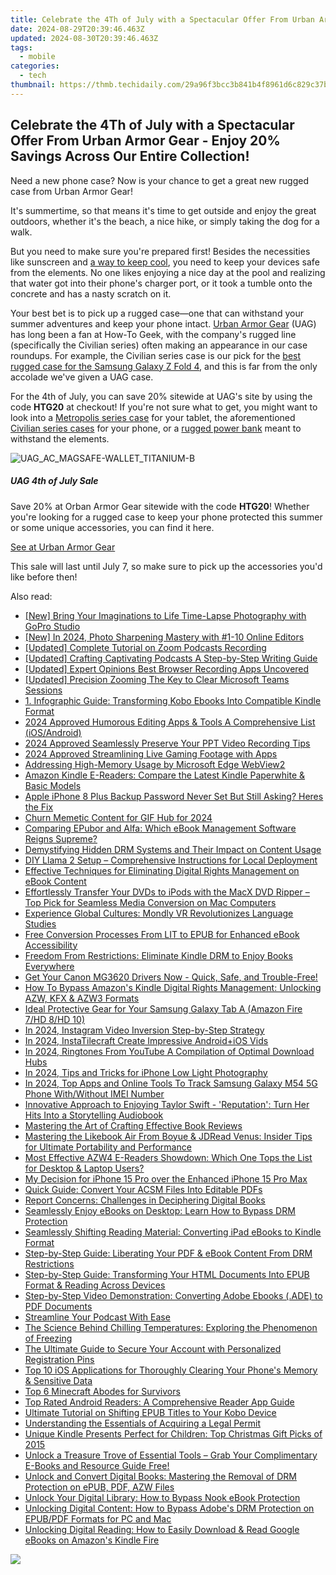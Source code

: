```yaml
---
title: Celebrate the 4Th of July with a Spectacular Offer From Urban Armor Gear - Enjoy 20%% Savings Across Our Entire Collection!
date: 2024-08-29T20:39:46.463Z
updated: 2024-08-30T20:39:46.463Z
tags:
  - mobile
categories:
  - tech
thumbnail: https://thmb.techidaily.com/29a96f3bcc3b841b4f8961d6c829c37b0d1cbb55b276ad7aa67abd1cbcf1e8ed.jpg
---
```


## Celebrate the 4Th of July with a Spectacular Offer From Urban Armor Gear - Enjoy 20% Savings Across Our Entire Collection!

Need a new phone case? Now is your chance to get a great new rugged case from Urban Armor Gear!

 It's summertime, so that means it's time to get outside and enjoy the great outdoors, whether it's the beach, a nice hike, or simply taking the dog for a walk.

 But you need to make sure you're prepared first! Besides the necessities like sunscreen and [a way to keep cool](https://www.amazon.com/gp/product/B09G9KYPVP?tag=hotoge-20&ascsubtag=UUhtgUeUpU2003956&asc%5Frefurl=https%3A%2F%2Fwww.howtogeek.com%2Fuag-july-4-sale%2F&asc%5Fcampaign=Affiliate), you need to keep your devices safe from the elements. No one likes enjoying a nice day at the pool and realizing that water got into their phone's charger port, or it took a tumble onto the concrete and has a nasty scratch on it.

 Your best bet is to pick up a rugged case—one that can withstand your summer adventures and keep your phone intact. [Urban Armor Gear](https://sovrn.co/15dwnpn) (UAG) has long been a fan at How-To Geek, with the company's rugged line (specifically the Civilian series) often making an appearance in our case roundups. For example, the Civilian series case is our pick for the [best rugged case for the Samsung Galaxy Z Fold 4](https://screen-mirroring-recording.techidaily.com/new-commanders-clash-the-ultimate-ranking-of-7-total-war-games/), and this is far from the only accolade we've given a UAG case.

 For the 4th of July, you can save 20% sitewide at UAG's site by using the code **HTG20** at checkout! If you're not sure what to get, you might want to look into a [Metropolis series case](https://sovrn.co/t06ghe3) for your tablet, the aforementioned [Civilian series cases](https://sovrn.co/4gojrqq) for your phone, or a [rugged power bank](https://sovrn.co/g4w8hgp) meant to withstand the elements.

![UAG_AC_MAGSAFE-WALLET_TITANIUM-B](https://static1.howtogeekimages.com/wordpress/wp-content/uploads/2024/07/uag_ac_magsafe-wallet_titanium-b.png) 

#####  UAG 4th of July Sale

Save 20% at Orban Armor Gear sitewide with the code **HTG20**! Whether you're looking for a rugged case to keep your phone protected this summer or some unique accessories, you can find it here.

[See at Urban Armor Gear](https://sovrn.co/15dwnpn) 

 This sale will last until July 7, so make sure to pick up the accessories you'd like before then!

<ins class="adsbygoogle"
     style="display:block"
     data-ad-format="autorelaxed"
     data-ad-client="ca-pub-7571918770474297"
     data-ad-slot="1223367746"></ins>



<ins class="adsbygoogle"
     style="display:block"
     data-ad-client="ca-pub-7571918770474297"
     data-ad-slot="8358498916"
     data-ad-format="auto"
     data-full-width-responsive="true"></ins>

<span class="atpl-alsoreadstyle">Also read:</span>
<div><ul>
<li><a href="https://extra-tips.techidaily.com/new-bring-your-imaginations-to-life-time-lapse-photography-with-gopro-studio/"><u>[New] Bring Your Imaginations to Life  Time-Lapse Photography with GoPro Studio</u></a></li>
<li><a href="https://article-posts.techidaily.com/new-in-2024-photo-sharpening-mastery-with-1-10-online-editors/"><u>[New] In 2024, Photo Sharpening Mastery with #1-10 Online Editors</u></a></li>
<li><a href="https://desktop-recording.techidaily.com/updated-complete-tutorial-on-zoom-podcasts-recording/"><u>[Updated] Complete Tutorial on Zoom Podcasts Recording</u></a></li>
<li><a href="https://article-posts.techidaily.com/updated-crafting-captivating-podcasts-a-step-by-step-writing-guide/"><u>[Updated] Crafting Captivating Podcasts  A Step-by-Step Writing Guide</u></a></li>
<li><a href="https://screen-mirroring-recording.techidaily.com/updated-expert-opinions-best-browser-recording-apps-uncovered/"><u>[Updated] Expert Opinions  Best Browser Recording Apps Uncovered</u></a></li>
<li><a href="https://vp-tips.techidaily.com/updated-precision-zooming-the-key-to-clear-microsoft-teams-sessions/"><u>[Updated] Precision Zooming  The Key to Clear Microsoft Teams Sessions</u></a></li>
<li><a href="https://some-skills.techidaily.com/1-infographic-guide-transforming-kobo-ebooks-into-compatible-kindle-format/"><u>1. Infographic Guide: Transforming Kobo Ebooks Into Compatible Kindle Format</u></a></li>
<li><a href="https://fox-boxes.techidaily.com/2024-approved-humorous-editing-apps-and-tools-a-comprehensive-list-iosandroid/"><u>2024 Approved  Humorous Editing Apps & Tools  A Comprehensive List (iOS/Android)</u></a></li>
<li><a href="https://screen-capture.techidaily.com/2024-approved-seamlessly-preserve-your-ppt-video-recording-tips/"><u>2024 Approved  Seamlessly Preserve Your PPT  Video Recording Tips</u></a></li>
<li><a href="https://visual-screen-recording.techidaily.com/2024-approved-streamlining-live-gaming-footage-with-apps/"><u>2024 Approved  Streamlining Live Gaming Footage with Apps</u></a></li>
<li><a href="https://win11.techidaily.com/addressing-high-memory-usage-by-microsoft-edge-webview2/"><u>Addressing High-Memory Usage by Microsoft Edge WebView2</u></a></li>
<li><a href="https://some-skills.techidaily.com/amazon-kindle-e-readers-compare-the-latest-kindle-paperwhite-and-basic-models/"><u>Amazon Kindle E-Readers: Compare the Latest Kindle Paperwhite & Basic Models</u></a></li>
<li><a href="https://ios-unlock.techidaily.com/apple-iphone-8-plus-backup-password-never-set-but-still-asking-heres-the-fix-by-drfone-ios/"><u>Apple iPhone 8 Plus Backup Password Never Set But Still Asking? Heres the Fix</u></a></li>
<li><a href="https://extra-resources.techidaily.com/churn-memetic-content-for-gif-hub-for-2024/"><u>Churn Memetic Content for GIF Hub for 2024</u></a></li>
<li><a href="https://some-skills.techidaily.com/comparing-epubor-and-alfa-which-ebook-management-software-reigns-supreme/"><u>Comparing EPubor and Alfa: Which eBook Management Software Reigns Supreme?</u></a></li>
<li><a href="https://some-skills.techidaily.com/demystifying-hidden-drm-systems-and-their-impact-on-content-usage/"><u>Demystifying Hidden DRM Systems and Their Impact on Content Usage</u></a></li>
<li><a href="https://tech-revival.techidaily.com/diy-llama-2-setup-comprehensive-instructions-for-local-deployment/"><u>DIY Llama 2 Setup – Comprehensive Instructions for Local Deployment</u></a></li>
<li><a href="https://some-skills.techidaily.com/effective-techniques-for-eliminating-digital-rights-management-on-ebook-content/"><u>Effective Techniques for Eliminating Digital Rights Management on eBook Content</u></a></li>
<li><a href="https://some-guidance.techidaily.com/effortlessly-transfer-your-dvds-to-ipods-with-the-macx-dvd-ripper-top-pick-for-seamless-media-conversion-on-mac-computers/"><u>Effortlessly Transfer Your DVDs to iPods with the MacX DVD Ripper – Top Pick for Seamless Media Conversion on Mac Computers</u></a></li>
<li><a href="https://mondly-stories.techidaily.com/experience-global-cultures-mondly-vr-revolutionizes-language-studies/"><u>Experience Global Cultures: Mondly VR Revolutionizes Language Studies</u></a></li>
<li><a href="https://some-skills.techidaily.com/free-conversion-processes-from-lit-to-epub-for-enhanced-ebook-accessibility/"><u>Free Conversion Processes From LIT to EPUB for Enhanced eBook Accessibility</u></a></li>
<li><a href="https://some-skills.techidaily.com/freedom-from-restrictions-eliminate-kindle-drm-to-enjoy-books-everywhere/"><u>Freedom From Restrictions: Eliminate Kindle DRM to Enjoy Books Everywhere</u></a></li>
<li><a href="https://hardware-help.techidaily.com/get-your-canon-mg3620-drivers-now-quick-safe-and-trouble-free/"><u>Get Your Canon MG3620 Drivers Now - Quick, Safe, and Trouble-Free!</u></a></li>
<li><a href="https://some-skills.techidaily.com/how-to-bypass-amazons-kindle-digital-rights-management-unlocking-azw-kfx-and-azw3-formats/"><u>How To Bypass Amazon's Kindle Digital Rights Management: Unlocking AZW, KFX & AZW3 Formats</u></a></li>
<li><a href="https://some-skills.techidaily.com/ideal-protective-gear-for-your-samsung-galaxy-tab-a-amazon-fire-7hd-8hd-10/"><u>Ideal Protective Gear for Your Samsung Galaxy Tab A (Amazon Fire 7/HD 8/HD 10)</u></a></li>
<li><a href="https://instagram-videos.techidaily.com/in-2024-instagram-video-inversion-step-by-step-strategy/"><u>In 2024, Instagram Video Inversion  Step-by-Step Strategy</u></a></li>
<li><a href="https://instagram-clips.techidaily.com/in-2024-instatilecraft-create-impressive-androidplusios-vids/"><u>In 2024, InstaTilecraft  Create Impressive Android+iOS Vids</u></a></li>
<li><a href="https://extra-approaches.techidaily.com/in-2024-ringtones-from-youtube-a-compilation-of-optimal-download-hubs/"><u>In 2024, Ringtones From YouTube  A Compilation of Optimal Download Hubs</u></a></li>
<li><a href="https://fox-info.techidaily.com/in-2024-tips-and-tricks-for-iphone-low-light-photography/"><u>In 2024, Tips and Tricks for iPhone Low Light Photography</u></a></li>
<li><a href="https://android-unlock.techidaily.com/in-2024-top-apps-and-online-tools-to-track-samsung-galaxy-m54-5g-phone-withwithout-imei-number-by-drfone-android/"><u>In 2024, Top Apps and Online Tools To Track Samsung Galaxy M54 5G Phone With/Without IMEI Number</u></a></li>
<li><a href="https://some-skills.techidaily.com/innovative-approach-to-enjoying-taylor-swift-reputation-turn-her-hits-into-a-storytelling-audiobook/"><u>Innovative Approach to Enjoying Taylor Swift - 'Reputation': Turn Her Hits Into a Storytelling Audiobook</u></a></li>
<li><a href="https://some-skills.techidaily.com/mastering-the-art-of-crafting-effective-book-reviews/"><u>Mastering the Art of Crafting Effective Book Reviews</u></a></li>
<li><a href="https://some-skills.techidaily.com/mastering-the-likebook-air-from-boyue-and-jdread-venus-insider-tips-for-ultimate-portability-and-performance/"><u>Mastering the Likebook Air From Boyue & JDRead Venus: Insider Tips for Ultimate Portability and Performance</u></a></li>
<li><a href="https://some-skills.techidaily.com/most-effective-azw4-e-readers-showdown-which-one-tops-the-list-for-desktop-and-laptop-users/"><u>Most Effective AZW4 E-Readers Showdown: Which One Tops the List for Desktop & Laptop Users?</u></a></li>
<li><a href="https://os-tips.techidaily.com/my-decision-for-iphone-15-pro-over-the-enhanced-iphone-15-pro-max/"><u>My Decision for iPhone 15 Pro over the Enhanced iPhone 15 Pro Max</u></a></li>
<li><a href="https://some-skills.techidaily.com/quick-guide-convert-your-acsm-files-into-editable-pdfs/"><u>Quick Guide: Convert Your ACSM Files Into Editable PDFs</u></a></li>
<li><a href="https://some-skills.techidaily.com/report-concerns-challenges-in-deciphering-digital-books/"><u>Report Concerns: Challenges in Deciphering Digital Books</u></a></li>
<li><a href="https://some-skills.techidaily.com/seamlessly-enjoy-ebooks-on-desktop-learn-how-to-bypass-drm-protection/"><u>Seamlessly Enjoy eBooks on Desktop: Learn How to Bypass DRM Protection</u></a></li>
<li><a href="https://some-skills.techidaily.com/seamlessly-shifting-reading-material-converting-ipad-ebooks-to-kindle-format/"><u>Seamlessly Shifting Reading Material: Converting iPad eBooks to Kindle Format</u></a></li>
<li><a href="https://some-skills.techidaily.com/step-by-step-guide-liberating-your-pdf-and-ebook-content-from-drm-restrictions/"><u>Step-by-Step Guide: Liberating Your PDF & eBook Content From DRM Restrictions</u></a></li>
<li><a href="https://some-skills.techidaily.com/step-by-step-guide-transforming-your-html-documents-into-epub-format-and-reading-across-devices/"><u>Step-by-Step Guide: Transforming Your HTML Documents Into EPUB Format & Reading Across Devices</u></a></li>
<li><a href="https://some-skills.techidaily.com/step-by-step-video-demonstration-converting-adobe-ebooks-ade-to-pdf-documents/"><u>Step-by-Step Video Demonstration: Converting Adobe Ebooks (.ADE) to PDF Documents</u></a></li>
<li><a href="https://fox-http.techidaily.com/streamline-your-podcast-with-ease/"><u>Streamline Your Podcast With Ease</u></a></li>
<li><a href="https://some-skills.techidaily.com/the-science-behind-chilling-temperatures-exploring-the-phenomenon-of-freezing/"><u>The Science Behind Chilling Temperatures: Exploring the Phenomenon of Freezing</u></a></li>
<li><a href="https://some-skills.techidaily.com/the-ultimate-guide-to-secure-your-account-with-personalized-registration-pins/"><u>The Ultimate Guide to Secure Your Account with Personalized Registration Pins</u></a></li>
<li><a href="https://data-safeguard.techidaily.com/top-10-ios-applications-for-thoroughly-clearing-your-phones-memory-and-sensitive-data/"><u>Top 10 iOS Applications for Thoroughly Clearing Your Phone's Memory & Sensitive Data</u></a></li>
<li><a href="https://screen-sharing-recording.techidaily.com/top-6-minecraft-abodes-for-survivors/"><u>Top 6 Minecraft Abodes for Survivors</u></a></li>
<li><a href="https://some-skills.techidaily.com/top-rated-android-readers-a-comprehensive-reader-app-guide/"><u>Top Rated Android Readers: A Comprehensive Reader App Guide</u></a></li>
<li><a href="https://some-skills.techidaily.com/ultimate-tutorial-on-shifting-epub-titles-to-your-kobo-device/"><u>Ultimate Tutorial on Shifting EPUB Titles to Your Kobo Device</u></a></li>
<li><a href="https://some-skills.techidaily.com/understanding-the-essentials-of-acquiring-a-legal-permit/"><u>Understanding the Essentials of Acquiring a Legal Permit</u></a></li>
<li><a href="https://some-skills.techidaily.com/unique-kindle-presents-perfect-for-children-top-christmas-gift-picks-of-2015/"><u>Unique Kindle Presents Perfect for Children: Top Christmas Gift Picks of 2015</u></a></li>
<li><a href="https://some-skills.techidaily.com/unlock-a-treasure-trove-of-essential-tools-grab-your-complimentary-e-books-and-resource-guide-free/"><u>Unlock a Treasure Trove of Essential Tools – Grab Your Complimentary E-Books and Resource Guide Free!</u></a></li>
<li><a href="https://some-skills.techidaily.com/unlock-and-convert-digital-books-mastering-the-removal-of-drm-protection-on-epub-pdf-azw-files/"><u>Unlock and Convert Digital Books: Mastering the Removal of DRM Protection on ePUB, PDF, AZW Files</u></a></li>
<li><a href="https://some-skills.techidaily.com/unlock-your-digital-library-how-to-bypass-nook-ebook-protection/"><u>Unlock Your Digital Library: How to Bypass Nook eBook Protection</u></a></li>
<li><a href="https://some-skills.techidaily.com/unlocking-digital-content-how-to-bypass-adobes-drm-protection-on-epubpdf-formats-for-pc-and-mac/"><u>Unlocking Digital Content: How to Bypass Adobe's DRM Protection on EPUB/PDF Formats for PC and Mac</u></a></li>
<li><a href="https://some-skills.techidaily.com/unlocking-digital-reading-how-to-easily-download-and-read-google-ebooks-on-amazons-kindle-fire/"><u>Unlocking Digital Reading: How to Easily Download & Read Google eBooks on Amazon's Kindle Fire</u></a></li>
</ul></div>

<!-- affiliate ads begin -->
<a href="https://store.massmailsoftware.com/order/checkout.php?PRODS=1095219&QTY=1&AFFILIATE=108875&CART=1"><img src="https://secure.avangate.com/images/merchant/dc87c13749315c7217cdc4ac692e704c/banera_for_partners-20_%281%29.jpg" border="0"></a>
<!-- affiliate ads end -->